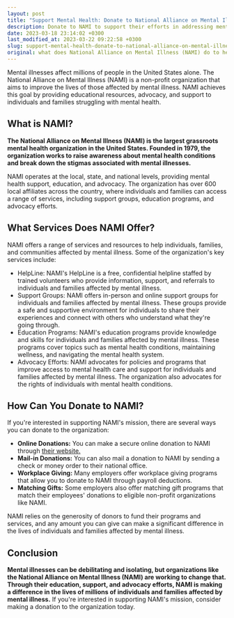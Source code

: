 ```yaml
---
layout: post
title: "Support Mental Health: Donate to National Alliance on Mental Illness (NAMI)"
description: Donate to NAMI to support their efforts in addressing mental health and providing programs and resources for those affected by mental illness.
date: 2023-03-18 23:14:02 +0300
last_modified_at: 2023-03-22 09:22:58 +0300
slug: support-mental-health-donate-to-national-alliance-on-mental-illness-nami
original: what does National Alliance on Mental Illness (NAMI) do to help with mental health, how do they do it, how can i donate?
---
```

Mental illnesses affect millions of people in the United States alone. The National Alliance on Mental Illness (NAMI) is a non-profit organization that aims to improve the lives of those affected by mental illness. NAMI achieves this goal by providing educational resources, advocacy, and support to individuals and families struggling with mental health.

## What is NAMI?

**The National Alliance on Mental Illness (NAMI) is the largest grassroots mental health organization in the United States. Founded in 1979, the organization works to raise awareness about mental health conditions and break down the stigmas associated with mental illnesses.**

NAMI operates at the local, state, and national levels, providing mental health support, education, and advocacy. The organization has over 600 local affiliates across the country, where individuals and families can access a range of services, including support groups, education programs, and advocacy efforts.

## What Services Does NAMI Offer?

NAMI offers a range of services and resources to help individuals, families, and communities affected by mental illness. Some of the organization's key services include:

* HelpLine: NAMI's HelpLine is a free, confidential helpline staffed by trained volunteers who provide information, support, and referrals to individuals and families affected by mental illness.
* Support Groups: NAMI offers in-person and online support groups for individuals and families affected by mental illness. These groups provide a safe and supportive environment for individuals to share their experiences and connect with others who understand what they're going through.
* Education Programs: NAMI's education programs provide knowledge and skills for individuals and families affected by mental illness. These programs cover topics such as mental health conditions, maintaining wellness, and navigating the mental health system.
* Advocacy Efforts: NAMI advocates for policies and programs that improve access to mental health care and support for individuals and families affected by mental illness. The organization also advocates for the rights of individuals with mental health conditions.

## How Can You Donate to NAMI?

If you're interested in supporting NAMI's mission, there are several ways you can donate to the organization:

* **Online Donations:** You can make a secure online donation to NAMI through [their website.](https://nami.org/)
* **Mail-in Donations:** You can also mail a donation to NAMI by sending a check or money order to their national office.
* **Workplace Giving:** Many employers offer workplace giving programs that allow you to donate to NAMI through payroll deductions.
* **Matching Gifts:** Some employers also offer matching gift programs that match their employees' donations to eligible non-profit organizations like NAMI.

NAMI relies on the generosity of donors to fund their programs and services, and any amount you can give can make a significant difference in the lives of individuals and families affected by mental illness.

## Conclusion

**Mental illnesses can be debilitating and isolating, but organizations like the National Alliance on Mental Illness (NAMI) are working to change that. Through their education, support, and advocacy efforts, NAMI is making a difference in the lives of millions of individuals and families affected by mental illness.** If you're interested in supporting NAMI's mission, consider making a donation to the organization today.